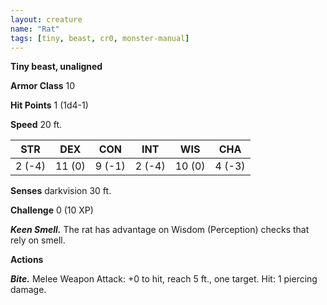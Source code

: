 ```yaml
---
layout: creature
name: "Rat"
tags: [tiny, beast, cr0, monster-manual]
---
```


**Tiny beast, unaligned**

**Armor Class** 10

**Hit Points** 1 (1d4-1)

**Speed** 20 ft.

|   STR   |   DEX   |   CON   |   INT   |   WIS   |   CHA   |
|:-----:|:-----:|:-----:|:-----:|:-----:|:-----:|
| 2 (-4) | 11 (0) | 9 (-1) | 2 (-4) | 10 (0) | 4 (-3) |

**Senses** darkvision 30 ft.

**Challenge** 0 (10 XP)

***Keen Smell.*** The rat has advantage on Wisdom (Perception) checks that rely on smell.

**Actions**

***Bite.*** Melee Weapon Attack: +0 to hit, reach 5 ft., one target. Hit: 1 piercing damage.

